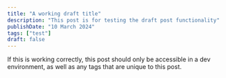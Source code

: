 ```yaml
---
title: "A working draft title"
description: "This post is for testing the draft post functionality"
publishDate: "10 March 2024"
tags: ["test"]
draft: false
---
```


If this is working correctly, this post should only be accessible in a dev environment, as well as any tags that are unique to this post.
